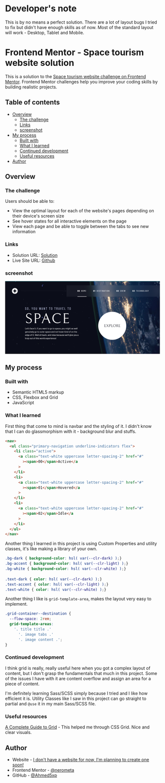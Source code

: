 # Developer's note

This is by no means a perfect solution. There are a lot of layout bugs I tried to fix but didn't have enough skills as of now. Most of the standard layout will work - Desktop, Tablet and Mobile.

# Frontend Mentor - Space tourism website solution

This is a solution to the [Space tourism website challenge on Frontend Mentor](https://www.frontendmentor.io/challenges/space-tourism-multipage-website-gRWj1URZ3). Frontend Mentor challenges help you improve your coding skills by building realistic projects.

## Table of contents

- [Overview](#overview)
  - [The challenge](#the-challenge)
  - [Links](#links)
  - [screenshot](#screenshot)
- [My process](#my-process)
  - [Built with](#built-with)
  - [What I learned](#what-i-learned)
  - [Continued development](#continued-development)
  - [Useful resources](#useful-resources)
- [Author](#author)

## Overview

### The challenge

Users should be able to:

- View the optimal layout for each of the website's pages depending on their device's screen size
- See hover states for all interactive elements on the page
- View each page and be able to toggle between the tabs to see new information

### Links

- Solution URL: [Solution](https://www.frontendmentor.io/solutions/solution-space-tourism-website-qU5e3Aju97)
- Live Site URL: [Github](https://ahmed5xp.github.io/space-tourism/)


### screenshot 
![](Capture.PNG)
## My process

### Built with

- Semantic HTML5 markup
- CSS, Flexbox and Grid
- JavaScript

### What I learned

First thing that come to mind is navbar and the styling of it. I didn't know that I can do glassmorphism with it - background blur and stuffs.

```html
<nav>
  <ul class="primary-navigation underline-indicators flex">
    <li class="active">
      <a class="text-white uppercase letter-spacing-2" href="#"
        ><span>00</span>Active</a
      >
    </li>
    <li>
      <a class="text-white uppercase letter-spacing-2" href="#"
        ><span>01</span>Hovered</a
      >
    </li>
    <li>
      <a class="text-white uppercase letter-spacing-2" href="#"
        ><span>02</span>Idle</a
      >
    </li>
  </ul>
</nav>
```

Another thing I learned in this project is using Custom Properties and utility classes, it's like making a library of your own.

```css
.bg-dark { background-color: hsl( var(--clr-dark) );}
.bg-accent { background-color: hsl( var(--clr-light) );}
.bg-white { background-color: hsl( var(--clr-white) );}

.text-dark { color: hsl( var(--clr-dark) );}
.text-accent { color: hsl( var(--clr-light) );}
.text-white { color: hsl( var(--clr-white) );}
```

Another thing I like is `grid-template-area`, makes the layout very easy to implement.

```css
.grid-container--destination {
  --flow-space: 2rem;
  grid-template-areas:
    '. title title .'
      '. image tabs .'
      '. image content .';
}
```

### Continued development

I think grid is really, really useful here when you got a complex layout of content, but I don't grasp the fundamentals that much in this project. Some of the issues I have with it are content overflow and assign an area for a piece of content.

I'm definitely learning Sass/SCSS simply because I tried and I like how efficient it is. Utility Classes like I saw in this project can go straight to partial and `@use` it in my main Sass/SCSS file.

### Useful resources

[A Complete Guide to Grid](https://css-tricks.com/snippets/css/complete-guide-grid/) - This helped me through CSS Grid. Nice and clear visuals.

## Author

- Website - [I don't have a website for now, I'm planning to create one soon!]()
- Frontend Mentor - [@nerometa](https://www.frontendmentor.io/profile/nerometa)
- GitHub - [@Ahmed5xp](https://github.com/Ahmed5xp)

